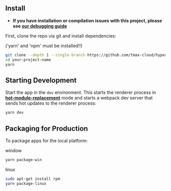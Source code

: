 ## Install

- **If you have installation or compilation issues with this project, please see [our debugging guide](https://github.com/electron-react-boilerplate/electron-react-boilerplate/issues/400)**

First, clone the repo via git and install dependencies:

('yarn' and 'npm' must be installed!!)

```bash
git clone --depth 1 --single-branch https://github.com/tmax-cloud/hypercloud-installer.git your-project-name
cd your-project-name
yarn
```

## Starting Development

Start the app in the `dev` environment. This starts the renderer process in [**hot-module-replacement**](https://webpack.js.org/guides/hmr-react/) mode and starts a webpack dev server that sends hot updates to the renderer process:

```bash
yarn dev
```

## Packaging for Production

To package apps for the local platform:

window
```bash
yarn package-win
```

linux
```bash
sudo apt-get install rpm
yarn package-linux
```
